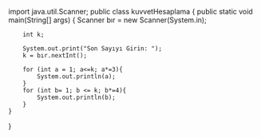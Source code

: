 import java.util.Scanner;
public class kuvvetHesaplama {
    public static void main(String[] args) {
        Scanner bır = new Scanner(System.in);

        int k;

        System.out.print("Son Sayıyı Girin: ");
        k = bır.nextInt();

        for (int a = 1; a<=k; a*=3){
            System.out.println(a);
        }
        for (int b= 1; b <= k; b*=4){
            System.out.println(b);
        }
    }
}
